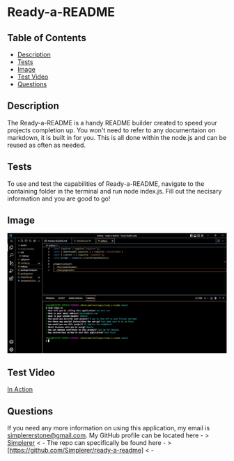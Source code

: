 # Ready-a-README
  
  ## Table of Contents
  - [Description](#description)
  - [Tests](#tests)
  - [Image](#image)
  - [Test Video](#testvideo)
  - [Questions](#questions)
  
  ## Description
  The Ready-a-README is a handy README builder created to speed your projects completion up. You won't need to refer to any documentaion on markdown, it is built in for you. This is all done within the node.js and can be reused as often as needed.
  
  ## Tests
  To use and test the capabilities of Ready-a-README, navigate to the containing folder in the terminal and run node index.js. Fill out the necisary information and you are good to go!
  
  ## Image

  ![Stillshot](./Assets/Ready-a-README.jpg)

  ## Test Video

  [In Action](https://app.castify.com/view/e67a602c-9173-41de-a9a9-6dd69fcd400f)
  
  ## Questions
  If you need any more information on using this application, my email is simplererstone@gmail.com.
  My GitHub profile can be located here - >  [Simplerer](https://github.com/Simplerer)  < -
  The repo can specifically be found here - >  [https://github.com/Simplerer/ready-a-readme]  < -
